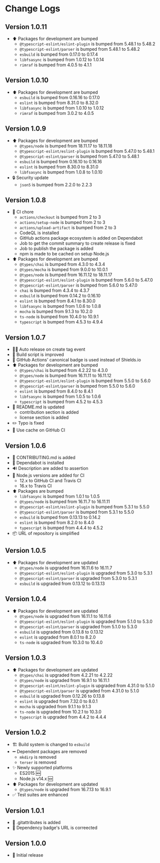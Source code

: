# Change Logs

## Version 1.0.11

- :arrow_up: Packages for development are bumped
  - `@typescript-eslint/eslint-plugin` is bumped from 5.48.1 to 5.48.2
  - `@typescript-eslint/parser` is bumped from 5.48.1 to 5.48.2
  - `esbuild` is bumped from 0.17.0 to 0.17.4
  - `libfsasync` is bumped from 1.0.12 to 1.0.14
  - `rimraf` is bumped from 4.0.5 to 4.1.1

## Version 1.0.10

- :arrow_up: Packages for development are bumped
  - `esbuild` is bumped from 0.16.16 to 0.17.0
  - `eslint` is bumped from 8.31.0 to 8.32.0
  - `libfsasync` is bumped from 1.0.10 to 1.0.12
  - `rimraf` is bumped from 3.0.2 to 4.0.5

## Version 1.0.9

- :arrow_up: Packages for development are bumped
  - `@types/node` is bumped from 18.11.17 to 18.11.18
  - `@typescript-eslint/eslint-plugin` is bumped from 5.47.0 to 5.48.1
  - `@typescript-eslint/parser` is bumped from 5.47.0 to 5.48.1
  - `esbuild` is bumped from 0.16.10 to 0.16.16
  - `eslint` is bumped from 8.30.0 to 8.31.0
  - `libfsasync` is bumped from 1.0.8 to 1.0.10
- :lock: Security update
  - `json5` is bumped from 2.2.0 to 2.2.3

## Version 1.0.8

- :green_heart: CI chore
  - `actions/checkout` is bumped from 2 to 3
  - `actions/setup-node` is bumped from 2 to 3
  - `actions/upload-artifact` is bumped from 2 to 3
  - CodeQL is installed
  - GitHub actions package ecosystem is added on Dependabot
  - Job to get the commit summary to create release is fixed
  - Job to publish the package is added
  - npm is made to be cached on setup Node.js
- :arrow_up: Packages for development are bumped
  - `@types/chai` is bumped from 4.3.0 to 4.3.4
  - `@types/mocha` is bumped from 9.0.0 to 10.0.1
  - `@types/node` is bumped from 16.11.12 to 18.11.17
  - `@typescript-eslint/eslint-plugin` is bumped from 5.6.0 to 5.47.0
  - `@typescript-eslint/parser` is bumped from 5.6.0 to 5.47.0
  - `chai` is bumped from 4.3.4 to 4.3.7
  - `esbuild` is bumped from 0.14.2 to 0.16.10
  - `eslint` is bumped from 8.4.1 to 8.30.0
  - `libfsasync` is bumped from 1.0.6 to 1.0.8
  - `mocha` is bumped from 9.1.3 to 10.2.0
  - `ts-node` is bumped from 10.4.0 to 10.9.1
  - `typescript` is bumped from 4.5.3 to 4.9.4

## Version 1.0.7

- :technologist: Auto release on create tag event
- :hammer: Build script is improved
- :memo: GitHub Actions' canonical badge is used instead of Shields.io
- :arrow_up: Packages for development are bumped
  - `@types/chai` is bumped from 4.2.22 to 4.3.0
  - `@types/node` is bumped from 16.11.11 to 16.11.12
  - `@typescript-eslint/eslint-plugin` is bumped from 5.5.0 to 5.6.0
  - `@typescript-eslint/parser` is bumped from 5.5.0 to 5.6.0
  - `eslint` is bumped from 8.4.0 to 8.4.1
  - `libfsasync` is bumped from 1.0.5 to 1.0.6
  - `typescript` is bumped from 4.5.2 to 4.5.3
- :memo: README.md is updated
  - contribution section is added
  - license section is added
- :pencil2: Typo is fixed
- :green_heart: Use cache on GitHub CI

## Version 1.0.6

- :memo: CONTRIBUTING.md is added
- :robot: Dependabot is installed
- :loud_sound: Description are added to assertion
- :green_heart: Node.js versions are added for CI
  - 12.x to GitHub CI and Travis CI
  - 16.x to Travis CI
- :arrow_up: Packages are bumped
  - `libfsasync` is bumped from 1.0.1 to 1.0.5
  - `@types/node` is bumped from 16.11.7 to 16.11.11
  - `@typescript-eslint/eslint-plugin` is bumped from 5.3.1 to 5.5.0
  - `@typescript-eslint/parser` is bumped from 5.3.1 to 5.5.0
  - `esbuild` is bumped from 0.13.13 to 0.14.2
  - `eslint` is bumped from 8.2.0 to 8.4.0
  - `typescript` is bumped from 4.4.4 to 4.5.2
- :package: URL of repository is simplified

## Version 1.0.5

- :arrow_up: Packages for development are updated
  - `@types/node` is upgraded from 16.11.6 to 16.11.7
  - `@typescript-eslint/eslint-plugin` is upgraded from 5.3.0 to 5.3.1
  - `@typescript-eslint/parser` is upgraded from 5.3.0 to 5.3.1
  - `esbuild` is upgraded from 0.13.12 to 0.13.13

## Version 1.0.4

- :arrow_up: Packages for development are updated
  - `@types/node` is upgraded from 16.11.1 to 16.11.6
  - `@typescript-eslint/eslint-plugin` is upgraded from 5.1.0 to 5.3.0
  - `@typescript-eslint/parser` is upgraded from 5.1.0 to 5.3.0
  - `esbuild` is upgraded from 0.13.8 to 0.13.12
  - `eslint` is upgraded from 8.0.1 to 8.2.0
  - `ts-node` is upgraded from 10.3.0 to 10.4.0

## Version 1.0.3

- :arrow_up: Packages for development are updated
  - `@types/chai` is upgraded from 4.2.21 to 4.2.22
  - `@types/node` is upgraded from 16.9.1 to 16.11.1
  - `@typescript-eslint/eslint-plugin` is upgraded from 4.31.0 to 5.1.0
  - `@typescript-eslint/parser` is upgraded from 4.31.0 to 5.1.0
  - `esbuild` is upgraded from 0.12.26 to 0.13.8
  - `eslint` is upgraded from 7.32.0 to 8.0.1
  - `mocha` is upgraded from 9.1.1 to 9.1.3
  - `ts-node` is upgraded from 10.2.1 to 10.3.0
  - `typescript` is upgraded from 4.4.2 to 4.4.4

## Version 1.0.2

- :building_construction: Build system is changed to `esbuild`
- :heavy_minus_sign: Dependent packages are removed
  - `mkdirp` is removed
  - `terser` is removed
- :sparkles: Newly supported platforms
  - ES2015 :new:
  - Node.js v14.x :new:
- :arrow_up: Packages for development are updated
  - `@types/node` is upgraded from 16.7.13 to 16.9.1
- :white_check_mark: Test suites are enhanced

## Version 1.0.1

- :speak_no_evil: .gitattributes is added
- :memo: Dependency badge's URL is correected

## Version 1.0.0

- :tada: Initial release
